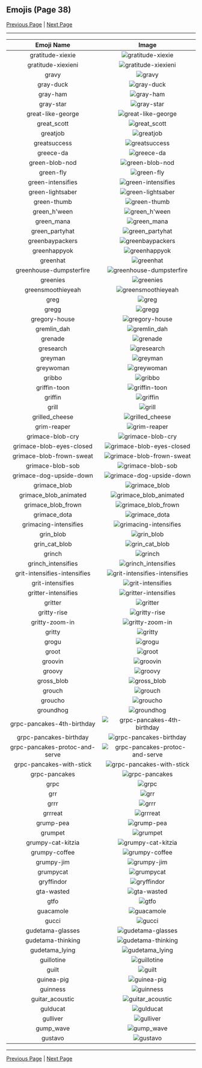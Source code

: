 
## Emojis (Page 38)

[Previous Page](/docs/hashicorp/page-g-0037.md)
  | [Next Page](/docs/hashicorp/page-g-0039.md)

<hr />

|Emoji Name|Image|
| :-: | :-: |
|gratitude-xiexie| ![gratitude-xiexie](/emojis/hashicorp/gratitude-xiexie.png)|
|gratitude-xiexieni| ![gratitude-xiexieni](/emojis/hashicorp/gratitude-xiexieni.png)|
|gravy| ![gravy](/emojis/hashicorp/gravy.png)|
|gray-duck| ![gray-duck](/emojis/hashicorp/gray-duck.png)|
|gray-ham| ![gray-ham](/emojis/hashicorp/gray-ham.png)|
|gray-star| ![gray-star](/emojis/hashicorp/gray-star.png)|
|great-like-george| ![great-like-george](/emojis/hashicorp/great-like-george.png)|
|great_scott| ![great_scott](/emojis/hashicorp/great_scott.png)|
|greatjob| ![greatjob](/emojis/hashicorp/greatjob.jpg)|
|greatsuccess| ![greatsuccess](/emojis/hashicorp/greatsuccess.jpg)|
|greece-da| ![greece-da](/emojis/hashicorp/greece-da.png)|
|green-blob-nod| ![green-blob-nod](/emojis/hashicorp/green-blob-nod.gif)|
|green-fly| ![green-fly](/emojis/hashicorp/green-fly.png)|
|green-intensifies| ![green-intensifies](/emojis/hashicorp/green-intensifies.gif)|
|green-lightsaber| ![green-lightsaber](/emojis/hashicorp/green-lightsaber.png)|
|green-thumb| ![green-thumb](/emojis/hashicorp/green-thumb.png)|
|green_h'ween| ![green_h'ween](/emojis/hashicorp/green_h'ween.png)|
|green_mana| ![green_mana](/emojis/hashicorp/green_mana.png)|
|green_partyhat| ![green_partyhat](/emojis/hashicorp/green_partyhat.png)|
|greenbaypackers| ![greenbaypackers](/emojis/hashicorp/greenbaypackers.png)|
|greenhappyok| ![greenhappyok](/emojis/hashicorp/greenhappyok.gif)|
|greenhat| ![greenhat](/emojis/hashicorp/greenhat.png)|
|greenhouse-dumpsterfire| ![greenhouse-dumpsterfire](/emojis/hashicorp/greenhouse-dumpsterfire.gif)|
|greenies| ![greenies](/emojis/hashicorp/greenies.png)|
|greensmoothieyeah| ![greensmoothieyeah](/emojis/hashicorp/greensmoothieyeah.png)|
|greg| ![greg](/emojis/hashicorp/greg.png)|
|gregg| ![gregg](/emojis/hashicorp/gregg.png)|
|gregory-house| ![gregory-house](/emojis/hashicorp/gregory-house.jpg)|
|gremlin_dah| ![gremlin_dah](/emojis/hashicorp/gremlin_dah.jpg)|
|grenade| ![grenade](/emojis/hashicorp/grenade.jpg)|
|gresearch| ![gresearch](/emojis/hashicorp/gresearch.png)|
|greyman| ![greyman](/emojis/hashicorp/greyman.png)|
|greywoman| ![greywoman](/emojis/hashicorp/greywoman.png)|
|gribbo| ![gribbo](/emojis/hashicorp/gribbo.png)|
|griffin-toon| ![griffin-toon](/emojis/hashicorp/griffin-toon.png)|
|griffin| ![griffin](/emojis/hashicorp/griffin.png)|
|grill| ![grill](/emojis/hashicorp/grill.png)|
|grilled_cheese| ![grilled_cheese](/emojis/hashicorp/grilled_cheese.png)|
|grim-reaper| ![grim-reaper](/emojis/hashicorp/grim-reaper.png)|
|grimace-blob-cry| ![grimace-blob-cry](/emojis/hashicorp/grimace-blob-cry.png)|
|grimace-blob-eyes-closed| ![grimace-blob-eyes-closed](/emojis/hashicorp/grimace-blob-eyes-closed.png)|
|grimace-blob-frown-sweat| ![grimace-blob-frown-sweat](/emojis/hashicorp/grimace-blob-frown-sweat.png)|
|grimace-blob-sob| ![grimace-blob-sob](/emojis/hashicorp/grimace-blob-sob.png)|
|grimace-dog-upside-down| ![grimace-dog-upside-down](/emojis/hashicorp/grimace-dog-upside-down.png)|
|grimace_blob| ![grimace_blob](/emojis/hashicorp/grimace_blob.png)|
|grimace_blob_animated| ![grimace_blob_animated](/emojis/hashicorp/grimace_blob_animated.gif)|
|grimace_blob_frown| ![grimace_blob_frown](/emojis/hashicorp/grimace_blob_frown.gif)|
|grimace_dota| ![grimace_dota](/emojis/hashicorp/grimace_dota.gif)|
|grimacing-intensifies| ![grimacing-intensifies](/emojis/hashicorp/grimacing-intensifies.gif)|
|grin_blob| ![grin_blob](/emojis/hashicorp/grin_blob.png)|
|grin_cat_blob| ![grin_cat_blob](/emojis/hashicorp/grin_cat_blob.png)|
|grinch| ![grinch](/emojis/hashicorp/grinch.png)|
|grinch_intensifies| ![grinch_intensifies](/emojis/hashicorp/grinch_intensifies.gif)|
|grit-intensifies-intensifies| ![grit-intensifies-intensifies](/emojis/hashicorp/grit-intensifies-intensifies.gif)|
|grit-intensifies| ![grit-intensifies](/emojis/hashicorp/grit-intensifies.gif)|
|gritter-intensifies| ![gritter-intensifies](/emojis/hashicorp/gritter-intensifies.gif)|
|gritter| ![gritter](/emojis/hashicorp/gritter.png)|
|gritty-rise| ![gritty-rise](/emojis/hashicorp/gritty-rise.gif)|
|gritty-zoom-in| ![gritty-zoom-in](/emojis/hashicorp/gritty-zoom-in.gif)|
|gritty| ![gritty](/emojis/hashicorp/gritty.png)|
|grogu| ![grogu](/emojis/hashicorp/grogu.png)|
|groot| ![groot](/emojis/hashicorp/groot.gif)|
|groovin| ![groovin](/emojis/hashicorp/groovin.gif)|
|groovy| ![groovy](/emojis/hashicorp/groovy.png)|
|gross_blob| ![gross_blob](/emojis/hashicorp/gross_blob.png)|
|grouch| ![grouch](/emojis/hashicorp/grouch.jpg)|
|groucho| ![groucho](/emojis/hashicorp/groucho.png)|
|groundhog| ![groundhog](/emojis/hashicorp/groundhog.png)|
|grpc-pancakes-4th-birthday| ![grpc-pancakes-4th-birthday](/emojis/hashicorp/grpc-pancakes-4th-birthday.png)|
|grpc-pancakes-birthday| ![grpc-pancakes-birthday](/emojis/hashicorp/grpc-pancakes-birthday.png)|
|grpc-pancakes-protoc-and-serve| ![grpc-pancakes-protoc-and-serve](/emojis/hashicorp/grpc-pancakes-protoc-and-serve.png)|
|grpc-pancakes-with-stick| ![grpc-pancakes-with-stick](/emojis/hashicorp/grpc-pancakes-with-stick.png)|
|grpc-pancakes| ![grpc-pancakes](/emojis/hashicorp/grpc-pancakes.png)|
|grpc| ![grpc](/emojis/hashicorp/grpc.png)|
|grr| ![grr](/emojis/hashicorp/grr.gif)|
|grrr| ![grrr](/emojis/hashicorp/grrr.gif)|
|grrreat| ![grrreat](/emojis/hashicorp/grrreat.jpg)|
|grump-pea| ![grump-pea](/emojis/hashicorp/grump-pea.png)|
|grumpet| ![grumpet](/emojis/hashicorp/grumpet.png)|
|grumpy-cat-kitzia| ![grumpy-cat-kitzia](/emojis/hashicorp/grumpy-cat-kitzia.jpg)|
|grumpy-coffee| ![grumpy-coffee](/emojis/hashicorp/grumpy-coffee.gif)|
|grumpy-jim| ![grumpy-jim](/emojis/hashicorp/grumpy-jim.png)|
|grumpycat| ![grumpycat](/emojis/hashicorp/grumpycat.png)|
|gryffindor| ![gryffindor](/emojis/hashicorp/gryffindor.png)|
|gta-wasted| ![gta-wasted](/emojis/hashicorp/gta-wasted.png)|
|gtfo| ![gtfo](/emojis/hashicorp/gtfo.png)|
|guacamole| ![guacamole](/emojis/hashicorp/guacamole.png)|
|gucci| ![gucci](/emojis/hashicorp/gucci.jpg)|
|gudetama-glasses| ![gudetama-glasses](/emojis/hashicorp/gudetama-glasses.png)|
|gudetama-thinking| ![gudetama-thinking](/emojis/hashicorp/gudetama-thinking.png)|
|gudetama_lying| ![gudetama_lying](/emojis/hashicorp/gudetama_lying.png)|
|guillotine| ![guillotine](/emojis/hashicorp/guillotine.png)|
|guilt| ![guilt](/emojis/hashicorp/guilt.jpg)|
|guinea-pig| ![guinea-pig](/emojis/hashicorp/guinea-pig.png)|
|guinness| ![guinness](/emojis/hashicorp/guinness.png)|
|guitar_acoustic| ![guitar_acoustic](/emojis/hashicorp/guitar_acoustic.png)|
|gulducat| ![gulducat](/emojis/hashicorp/gulducat.jpg)|
|gulliver| ![gulliver](/emojis/hashicorp/gulliver.png)|
|gump_wave| ![gump_wave](/emojis/hashicorp/gump_wave.gif)|
|gustavo| ![gustavo](/emojis/hashicorp/gustavo.png)|

<hr/>

[Previous Page](/docs/hashicorp/page-g-0037.md)
  | [Next Page](/docs/hashicorp/page-g-0039.md)